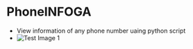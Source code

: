# PhoneINFOGA

- View information of any phone number uaing python script
- ![Test Image 1]([https://fmlsender.000webhostapp.com/output.png])
